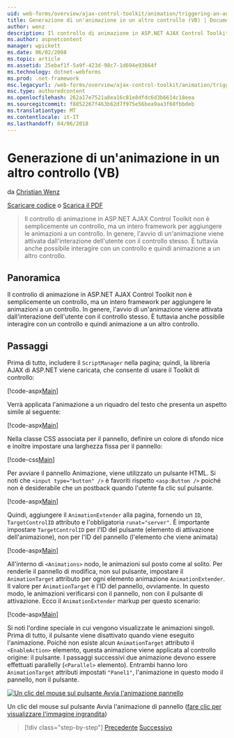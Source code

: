 ```yaml
---
uid: web-forms/overview/ajax-control-toolkit/animation/triggering-an-animation-in-another-control-vb
title: Generazione di un'animazione in un altro controllo (VB) | Documenti Microsoft
author: wenz
description: Il controllo di animazione in ASP.NET AJAX Control Toolkit non è semplicemente un controllo, ma un intero framework per aggiungere le animazioni a un controllo. Avvio in genere, un...
ms.author: aspnetcontent
manager: wpickett
ms.date: 06/02/2008
ms.topic: article
ms.assetid: 25ebaf1f-5a9f-423d-98c7-1d694e93664f
ms.technology: dotnet-webforms
ms.prod: .net-framework
msc.legacyurl: /web-forms/overview/ajax-control-toolkit/animation/triggering-an-animation-in-another-control-vb
msc.type: authoredcontent
ms.openlocfilehash: 262a17e7521a8ea16c81e8dfdc6d3b6614c18eea
ms.sourcegitcommit: f8852267f463b62d7f975e56bea9aa3f68fbbdeb
ms.translationtype: MT
ms.contentlocale: it-IT
ms.lasthandoff: 04/06/2018
---
```

<a name="triggering-an-animation-in-another-control-vb"></a>Generazione di un'animazione in un altro controllo (VB)
====================
da [Christian Wenz](https://github.com/wenz)

[Scaricare codice](http://download.microsoft.com/download/f/9/a/f9a26acd-8df4-4484-8a18-199e4598f411/Animation8.vb.zip) o [Scarica il PDF](http://download.microsoft.com/download/6/7/1/6718d452-ff89-4d3f-a90e-c74ec2d636a3/animation8VB.pdf)

> Il controllo di animazione in ASP.NET AJAX Control Toolkit non è semplicemente un controllo, ma un intero framework per aggiungere le animazioni a un controllo. In genere, l'avvio di un'animazione viene attivata dall'interazione dell'utente con il controllo stesso. È tuttavia anche possibile interagire con un controllo e quindi animazione a un altro controllo.


## <a name="overview"></a>Panoramica

Il controllo di animazione in ASP.NET AJAX Control Toolkit non è semplicemente un controllo, ma un intero framework per aggiungere le animazioni a un controllo. In genere, l'avvio di un'animazione viene attivata dall'interazione dell'utente con il controllo stesso. È tuttavia anche possibile interagire con un controllo e quindi animazione a un altro controllo.

## <a name="steps"></a>Passaggi

Prima di tutto, includere il `ScriptManager` nella pagina; quindi, la libreria AJAX di ASP.NET viene caricata, che consente di usare il Toolkit di controllo:

[!code-aspx[Main](triggering-an-animation-in-another-control-vb/samples/sample1.aspx)]

Verrà applicata l'animazione a un riquadro del testo che presenta un aspetto simile al seguente:

[!code-aspx[Main](triggering-an-animation-in-another-control-vb/samples/sample2.aspx)]

Nella classe CSS associata per il pannello, definire un colore di sfondo nice e inoltre impostare una larghezza fissa per il pannello:

[!code-css[Main](triggering-an-animation-in-another-control-vb/samples/sample3.css)]

Per avviare il pannello Animazione, viene utilizzato un pulsante HTML. Si noti che `<input type="button" />` è favoriti rispetto `<asp:Button />` poiché non è desiderabile che un postback quando l'utente fa clic sul pulsante.

[!code-aspx[Main](triggering-an-animation-in-another-control-vb/samples/sample4.aspx)]

Quindi, aggiungere il `AnimationExtender` alla pagina, fornendo un `ID`, `TargetControlID` attributo e l'obbligatoria `runat="server"`. È importante impostare `TargetControlID` per l'ID del pulsante (elemento di attivazione dell'animazione), non per l'ID del pannello (l'elemento che viene animata)

[!code-aspx[Main](triggering-an-animation-in-another-control-vb/samples/sample5.aspx)]

All'interno di `<Animations>` nodo, le animazioni sul posto come al solito. Per renderle il pannello di modifica, non sul pulsante, impostare il `AnimationTarget` attributo per ogni elemento animazione `AnimationExtender`. Il valore per `AnimationTarget` è l'ID del pannello, ovviamente. In questo modo, le animazioni verificarsi con il pannello, non con il pulsante di attivazione. Ecco il `AnimationExtender` markup per questo scenario:

[!code-aspx[Main](triggering-an-animation-in-another-control-vb/samples/sample6.aspx)]

Si noti l'ordine speciale in cui vengono visualizzate le animazioni singoli. Prima di tutto, il pulsante viene disattivato quando viene eseguito l'animazione. Poiché non esiste alcun `AnimationTarget` attributo il `<EnableAction>` elemento, questa animazione viene applicata al controllo origine: il pulsante. I passaggi successivi due animazione devono essere effettuati parallelly (`<Parallel>` elemento). Entrambi hanno loro `AnimationTarget` attributi impostati `"Panel1"`, l'animazione in questo modo il pannello, non il pulsante.


[![Un clic del mouse sul pulsante Avvia l'animazione pannello](triggering-an-animation-in-another-control-vb/_static/image2.png)](triggering-an-animation-in-another-control-vb/_static/image1.png)

Un clic del mouse sul pulsante Avvia l'animazione di pannello ([fare clic per visualizzare l'immagine ingrandita](triggering-an-animation-in-another-control-vb/_static/image3.png))

> [!div class="step-by-step"]
> [Precedente](disabling-actions-during-animation-vb.md)
> [Successivo](modifying-animations-from-the-server-side-vb.md)
